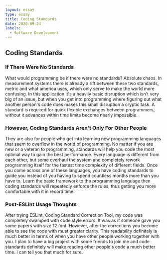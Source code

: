 ```yaml
---
layout: essay
type: essay
title: Coding Standards
date: 2020-09-24
labels:
  - Software Development
---
```

## Coding Standards
### If There Were No Standards
What would programming be if there were no standards? Absolute chaos. In measurement systems there is already a rift between these two standards, metric and what america uses, which only serve to make the world more confusing. In this application it's a heavily basic disruption which isn't very big of an issue, but when you get into programming where figuring out what another person's code does makes this small disruption a cryptic task. A standard is required for quick flexible exchanges between programmers, without it advances within time limits become nearly impossible.

### However, Coding Standards Aren't Only For Other People
They are also for people who get into learning new programming languages that seem to overflow in the world of programming. No matter if you are new or a veteran to programming, standards will help you code the most optimal way to gain the best performance. Every language is different from each other, but some overhaul the system and completely rework programming itself for the fastest time complexity of different fields. Once you come across one of these languages, you have coding standards to guide you instead of you having to spend countless months more than you have to. Learn the basic framework to the programming language then coding standards will repeatedly enforce the rules, thus getting you more comfortable with it in record time.

### Post-ESLint Usage Thoughts
After trying ESLint, Coding Standard Correction Tool, my code was completely swamped with code style errors. It was as if someone gave you some papers with size 12 font. However, after the corrections you become able to see the code with must greater clarity. This readability definitely is much better in terms of when you have other people working together with you. I plan to have a big project with some friends to join me and code standards definitely will make reading other people's code a much better time. I can tell you that much for sure.
